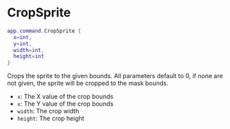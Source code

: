 # CropSprite

```lua
app.command.CropSprite {
  x=int,
  y=int,
  width=int,
  height=int
}
```

Crops the sprite to the given bounds.
All parameters default to 0, if none are not given, the sprite will be cropped to the mask bounds.

* `x`: The X value of the crop bounds
* `x`: The Y value of the crop bounds
* `width`: The crop width
* `height`: The crop height
